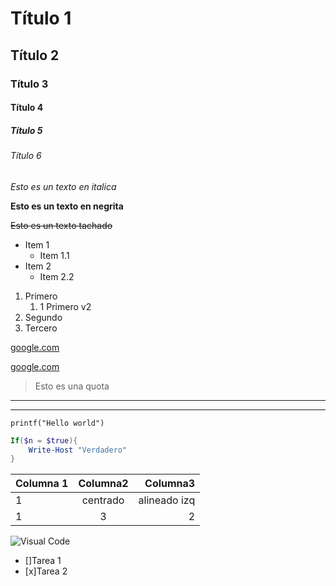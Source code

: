 <!-- Títulos -->
# Título 1
## Título 2
### Título 3
#### Título 4
##### Título 5
###### Título 6

<!-- Tipos de textos -->
*Esto es un texto en italica*

**Esto es un texto en negrita**

~~Esto es un texto tachado~~

<!-- Listas desordenadas -->

* Item 1
  * Item 1.1
* Item 2
    * Item 2.2

<!-- Listas ordenadas -->

1. Primero
   1. 1 Primero v2
2. Segundo
3. Tercero

<!--  Sitios web  -->

[google.com](https://google.com)

[google.com](https://google.com "Página web")

>Esto es una quota

---

___

`printf("Hello world")`

```powershell
If($n = $true){
    Write-Host "Verdadero"
}
```

|Columna 1|Columna2   |Columna3       |
|---------|:---------:|--------------:|
|1        |centrado   |alineado izq   |
|1        |3          |   2           |


![Visual Code](https://encrypted-tbn0.gstatic.com/images?q=tbn:ANd9GcSmT7Or6KSEzNgsvrgDUMnKzdpts2lx6gw1hgiNmNI8wA&s "VSCODE logo")


<!-- GITHUB MARKDOWN -->

* []Tarea 1
* [x]Tarea 2